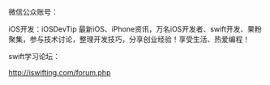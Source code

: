 
微信公众账号：

iOS开发：iOSDevTip 
最新iOS、iPhone资讯，万名iOS开发者、swift开发、果粉聚集，参与技术讨论，整理开发技巧，分享创业经验！享受生活、热爱编程！ 


swift学习论坛：

http://iswifting.com/forum.php